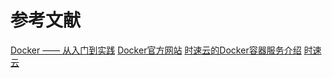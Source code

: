 # 参考文献

[Docker —— 从入门到实践](https://www.gitbook.com/book/yeasy/docker_practice/details)
[Docker官方网站](https://github.com/docker/docker)
[时速云的Docker容器服务介绍](http://www.oschina.net/question/2657833_2154967)
[时速云](https://www.tenxcloud.com/)